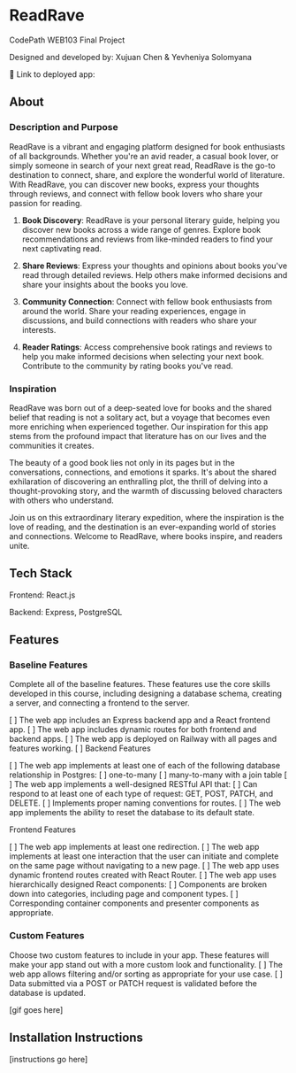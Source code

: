 # ReadRave

CodePath WEB103 Final Project

Designed and developed by: Xujuan Chen & Yevheniya Solomyana

🔗 Link to deployed app:

## About

### Description and Purpose

ReadRave is a vibrant and engaging platform designed for book enthusiasts of all backgrounds. Whether you're an avid reader, a casual book lover, or simply someone in search of your next great read, ReadRave is the go-to destination to connect, share, and explore the wonderful world of literature. With ReadRave, you can discover new books, express your thoughts through reviews, and connect with fellow book lovers who share your passion for reading.

1. **Book Discovery**: ReadRave is your personal literary guide, helping you discover new books across a wide range of genres. Explore book recommendations and reviews from like-minded readers to find your next captivating read.

2. **Share Reviews**: Express your thoughts and opinions about books you've read through detailed reviews. Help others make informed decisions and share your insights about the books you love.

3. **Community Connection**: Connect with fellow book enthusiasts from around the world. Share your reading experiences, engage in discussions, and build connections with readers who share your interests.

4. **Reader Ratings**: Access comprehensive book ratings and reviews to help you make informed decisions when selecting your next book. Contribute to the community by rating books you've read.

### Inspiration

ReadRave was born out of a deep-seated love for books and the shared belief that reading is not a solitary act, but a voyage that becomes even more enriching when experienced together. Our inspiration for this app stems from the profound impact that literature has on our lives and the communities it creates.

The beauty of a good book lies not only in its pages but in the conversations, connections, and emotions it sparks. It's about the shared exhilaration of discovering an enthralling plot, the thrill of delving into a thought-provoking story, and the warmth of discussing beloved characters with others who understand.

Join us on this extraordinary literary expedition, where the inspiration is the love of reading, and the destination is an ever-expanding world of stories and connections. Welcome to ReadRave, where books inspire, and readers unite.

## Tech Stack

Frontend: React.js

Backend: Express, PostgreSQL

## Features

### Baseline Features 
Complete all of the baseline features. These features use the core skills developed in this course, including designing a database schema, creating a server, and connecting a frontend to the server.

[ ] The web app includes an Express backend app and a React frontend app.
[ ] The web app includes dynamic routes for both frontend and backend apps.
[ ] The web app is deployed on Railway with all pages and features working.
[ ] Backend Features

[ ] The web app implements at least one of each of the following database relationship in Postgres:
    [ ] one-to-many 
    [ ] many-to-many with a join table
[ ] The web app implements a well-designed RESTful API that:
[ ] Can respond to at least one of each type of request: GET, POST, PATCH, and DELETE.
[ ] Implements proper naming conventions for routes.
[ ] The web app implements the ability to reset the database to its default state.

Frontend Features

[ ] The web app implements at least one redirection.
[ ] The web app implements at least one interaction that the user can initiate and complete on the same page without navigating to a new page.
[ ] The web app uses dynamic frontend routes created with React Router.
[ ] The web app uses hierarchically designed React components:
[ ] Components are broken down into categories, including page and component types.
[ ] Corresponding container components and presenter components as appropriate.


### Custom Features

Choose two custom features to include in your app. These features will make your app stand out with a more custom look and functionality.
[ ] The web app allows filtering and/or sorting as appropriate for your use case.
[ ] Data submitted via a POST or PATCH request is validated before the database is updated.


[gif goes here]

## Installation Instructions

[instructions go here]
